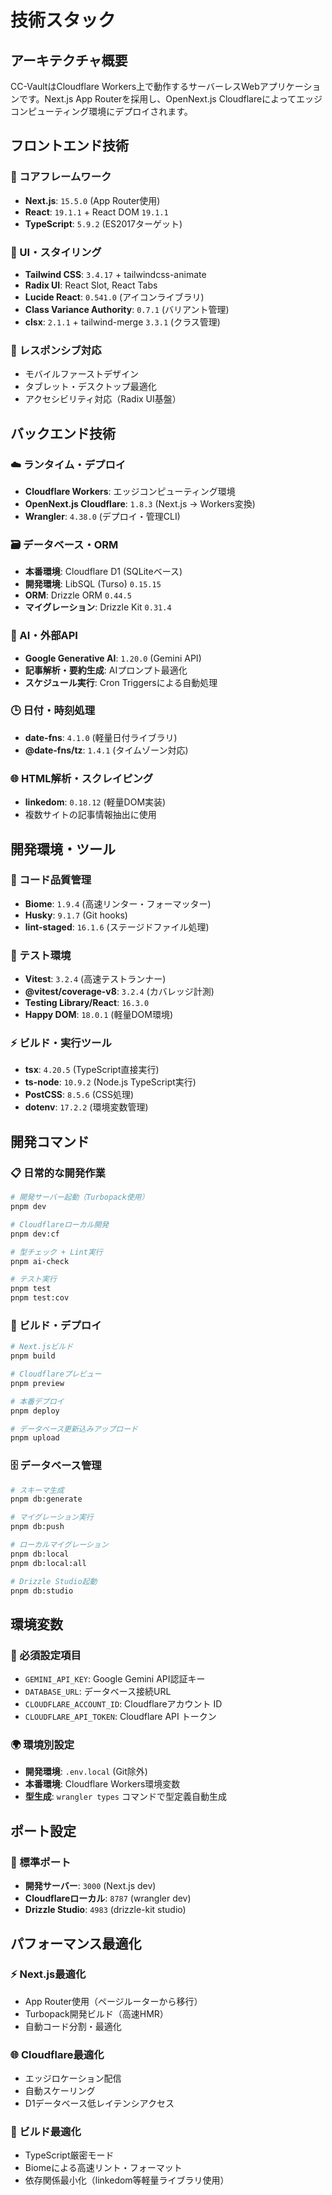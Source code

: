 # 技術スタック

## アーキテクチャ概要
CC-VaultはCloudflare Workers上で動作するサーバーレスWebアプリケーションです。Next.js App Routerを採用し、OpenNext.js Cloudflareによってエッジコンピューティング環境にデプロイされます。

## フロントエンド技術

### 🎯 コアフレームワーク
- **Next.js**: `15.5.0` (App Router使用)
- **React**: `19.1.1` + React DOM `19.1.1`
- **TypeScript**: `5.9.2` (ES2017ターゲット)

### 🎨 UI・スタイリング
- **Tailwind CSS**: `3.4.17` + tailwindcss-animate
- **Radix UI**: React Slot, React Tabs
- **Lucide React**: `0.541.0` (アイコンライブラリ)
- **Class Variance Authority**: `0.7.1` (バリアント管理)
- **clsx**: `2.1.1` + tailwind-merge `3.3.1` (クラス管理)

### 📱 レスポンシブ対応
- モバイルファーストデザイン
- タブレット・デスクトップ最適化
- アクセシビリティ対応（Radix UI基盤）

## バックエンド技術

### ☁️ ランタイム・デプロイ
- **Cloudflare Workers**: エッジコンピューティング環境
- **OpenNext.js Cloudflare**: `1.8.3` (Next.js → Workers変換)
- **Wrangler**: `4.38.0` (デプロイ・管理CLI)

### 🗃️ データベース・ORM
- **本番環境**: Cloudflare D1 (SQLiteベース)
- **開発環境**: LibSQL (Turso) `0.15.15`
- **ORM**: Drizzle ORM `0.44.5`
- **マイグレーション**: Drizzle Kit `0.31.4`

### 🤖 AI・外部API
- **Google Generative AI**: `1.20.0` (Gemini API)
- **記事解析・要約生成**: AIプロンプト最適化
- **スケジュール実行**: Cron Triggersによる自動処理

### 🕒 日付・時刻処理
- **date-fns**: `4.1.0` (軽量日付ライブラリ)
- **@date-fns/tz**: `1.4.1` (タイムゾーン対応)

### 🌐 HTML解析・スクレイピング
- **linkedom**: `0.18.12` (軽量DOM実装)
- 複数サイトの記事情報抽出に使用

## 開発環境・ツール

### 🔧 コード品質管理
- **Biome**: `1.9.4` (高速リンター・フォーマッター)
- **Husky**: `9.1.7` (Git hooks)
- **lint-staged**: `16.1.6` (ステージドファイル処理)

### 🧪 テスト環境
- **Vitest**: `3.2.4` (高速テストランナー)
- **@vitest/coverage-v8**: `3.2.4` (カバレッジ計測)
- **Testing Library/React**: `16.3.0`
- **Happy DOM**: `18.0.1` (軽量DOM環境)

### ⚡ ビルド・実行ツール
- **tsx**: `4.20.5` (TypeScript直接実行)
- **ts-node**: `10.9.2` (Node.js TypeScript実行)
- **PostCSS**: `8.5.6` (CSS処理)
- **dotenv**: `17.2.2` (環境変数管理)

## 開発コマンド

### 📋 日常的な開発作業
```bash
# 開発サーバー起動（Turbopack使用）
pnpm dev

# Cloudflareローカル開発
pnpm dev:cf

# 型チェック + Lint実行
pnpm ai-check

# テスト実行
pnpm test
pnpm test:cov
```

### 🚀 ビルド・デプロイ
```bash
# Next.jsビルド
pnpm build

# Cloudflareプレビュー
pnpm preview

# 本番デプロイ
pnpm deploy

# データベース更新込みアップロード
pnpm upload
```

### 🗄️ データベース管理
```bash
# スキーマ生成
pnpm db:generate

# マイグレーション実行
pnpm db:push

# ローカルマイグレーション
pnpm db:local
pnpm db:local:all

# Drizzle Studio起動
pnpm db:studio
```

## 環境変数

### 🔑 必須設定項目
- `GEMINI_API_KEY`: Google Gemini API認証キー
- `DATABASE_URL`: データベース接続URL
- `CLOUDFLARE_ACCOUNT_ID`: Cloudflareアカウント ID
- `CLOUDFLARE_API_TOKEN`: Cloudflare API トークン

### 🌍 環境別設定
- **開発環境**: `.env.local` (Git除外)
- **本番環境**: Cloudflare Workers環境変数
- **型生成**: `wrangler types` コマンドで型定義自動生成

## ポート設定

### 🔌 標準ポート
- **開発サーバー**: `3000` (Next.js dev)
- **Cloudflareローカル**: `8787` (wrangler dev)
- **Drizzle Studio**: `4983` (drizzle-kit studio)

## パフォーマンス最適化

### ⚡ Next.js最適化
- App Router使用（ページルーターから移行）
- Turbopack開発ビルド（高速HMR）
- 自動コード分割・最適化

### 🌐 Cloudflare最適化
- エッジロケーション配信
- 自動スケーリング
- D1データベース低レイテンシアクセス

### 🎯 ビルド最適化
- TypeScript厳密モード
- Biomeによる高速リント・フォーマット
- 依存関係最小化（linkedom等軽量ライブラリ使用）